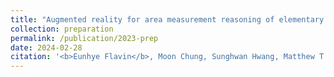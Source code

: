 ```yaml
---
title: "Augmented reality for area measurement reasoning of elementary students"
collection: preparation
permalink: /publication/2023-prep
date: 2024-02-28
citation: '<b>Eunhye Flavin</b>, Moon Chung, Sunghwan Hwang, Matthew T. Flavin, &quot;Augmented reality for area measurement reasoning of elementary students,&quot; submitted Mar. 2024.'
---
```

